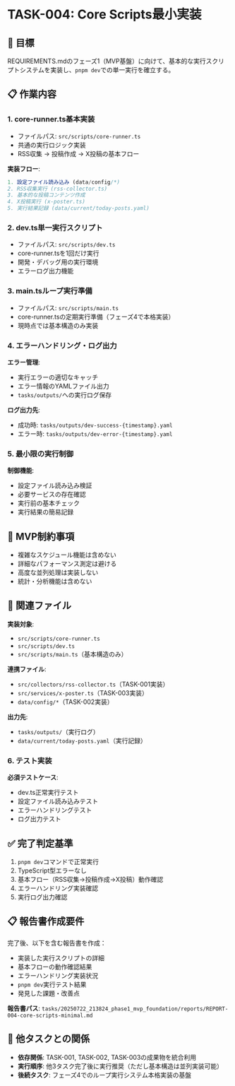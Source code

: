 # TASK-004: Core Scripts最小実装

## 🎯 目標
REQUIREMENTS.mdのフェーズ1（MVP基盤）に向けて、基本的な実行スクリプトシステムを実装し、`pnpm dev`での単一実行を確立する。

## 📋 作業内容

### 1. core-runner.ts基本実装
- ファイルパス: `src/scripts/core-runner.ts`
- 共通の実行ロジック実装
- RSS収集 → 投稿作成 → X投稿の基本フロー

**実装フロー**:
```typescript
1. 設定ファイル読み込み (data/config/*)
2. RSS収集実行 (rss-collector.ts)
3. 基本的な投稿コンテンツ作成
4. X投稿実行 (x-poster.ts)
5. 実行結果記録 (data/current/today-posts.yaml)
```

### 2. dev.ts単一実行スクリプト
- ファイルパス: `src/scripts/dev.ts`
- core-runner.tsを1回だけ実行
- 開発・デバッグ用の実行環境
- エラーログ出力機能

### 3. main.tsループ実行準備
- ファイルパス: `src/scripts/main.ts`
- core-runner.tsの定期実行準備（フェーズ4で本格実装）
- 現時点では基本構造のみ実装

### 4. エラーハンドリング・ログ出力
**エラー管理**:
- 実行エラーの適切なキャッチ
- エラー情報のYAMLファイル出力
- `tasks/outputs/`への実行ログ保存

**ログ出力先**:
- 成功時: `tasks/outputs/dev-success-{timestamp}.yaml`
- エラー時: `tasks/outputs/dev-error-{timestamp}.yaml`

### 5. 最小限の実行制御
**制御機能**:
- 設定ファイル読み込み検証
- 必要サービスの存在確認
- 実行前の基本チェック
- 実行結果の簡易記録

## 🚫 MVP制約事項
- 複雑なスケジュール機能は含めない
- 詳細なパフォーマンス測定は避ける
- 高度な並列処理は実装しない
- 統計・分析機能は含めない

## 📁 関連ファイル
**実装対象**:
- `src/scripts/core-runner.ts`
- `src/scripts/dev.ts`
- `src/scripts/main.ts`（基本構造のみ）

**連携ファイル**:
- `src/collectors/rss-collector.ts`（TASK-001実装）
- `src/services/x-poster.ts`（TASK-003実装）
- `data/config/*`（TASK-002実装）

**出力先**:
- `tasks/outputs/`（実行ログ）
- `data/current/today-posts.yaml`（実行記録）

### 6. テスト実装
**必須テストケース**:
- dev.ts正常実行テスト
- 設定ファイル読み込みテスト
- エラーハンドリングテスト
- ログ出力テスト

## ✅ 完了判定基準
1. `pnpm dev`コマンドで正常実行
2. TypeScript型エラーなし
3. 基本フロー（RSS収集→投稿作成→X投稿）動作確認
4. エラーハンドリング実装確認
5. 実行ログ出力確認

## 📋 報告書作成要件
完了後、以下を含む報告書を作成：
- 実装した実行スクリプトの詳細
- 基本フローの動作確認結果
- エラーハンドリング実装状況
- `pnpm dev`実行テスト結果
- 発見した課題・改善点

**報告書パス**: `tasks/20250722_213824_phase1_mvp_foundation/reports/REPORT-004-core-scripts-minimal.md`

## 🔗 他タスクとの関係
- **依存関係**: TASK-001, TASK-002, TASK-003の成果物を統合利用
- **実行順序**: 他3タスク完了後に実行推奨（ただし基本構造は並列実装可能）
- **後続タスク**: フェーズ4でのループ実行システム本格実装の基盤